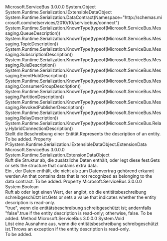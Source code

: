 <Type Name="EntityDescription" FullName="Microsoft.ServiceBus.Messaging.EntityDescription">
  <TypeSignature Language="C#" Value="public abstract class EntityDescription : System.Runtime.Serialization.IExtensibleDataObject" />
  <TypeSignature Language="ILAsm" Value=".class public auto ansi abstract beforefieldinit EntityDescription extends System.Object implements class System.Runtime.Serialization.IExtensibleDataObject" />
  <TypeSignature Language="DocId" Value="T:Microsoft.ServiceBus.Messaging.EntityDescription" />
  <TypeSignature Language="VB.NET" Value="Public MustInherit Class EntityDescription&#xA;Implements IExtensibleDataObject" />
  <TypeSignature Language="F#" Value="type EntityDescription = class&#xA;    interface IExtensibleDataObject" />
  <AssemblyInfo>
    <AssemblyName>Microsoft.ServiceBus</AssemblyName>
    <AssemblyVersion>3.0.0.0</AssemblyVersion>
  </AssemblyInfo>
  <Base>
    <BaseTypeName>System.Object</BaseTypeName>
  </Base>
  <Interfaces>
    <Interface>
      <InterfaceName>System.Runtime.Serialization.IExtensibleDataObject</InterfaceName>
    </Interface>
  </Interfaces>
  <Attributes>
    <Attribute>
      <AttributeName>System.Runtime.Serialization.DataContract(Namespace="http://schemas.microsoft.com/netservices/2010/10/servicebus/connect")</AttributeName>
    </Attribute>
    <Attribute>
      <AttributeName>System.Runtime.Serialization.KnownType(typeof(Microsoft.ServiceBus.Messaging.QueueDescription))</AttributeName>
    </Attribute>
    <Attribute>
      <AttributeName>System.Runtime.Serialization.KnownType(typeof(Microsoft.ServiceBus.Messaging.TopicDescription))</AttributeName>
    </Attribute>
    <Attribute>
      <AttributeName>System.Runtime.Serialization.KnownType(typeof(Microsoft.ServiceBus.Messaging.SubscriptionDescription))</AttributeName>
    </Attribute>
    <Attribute>
      <AttributeName>System.Runtime.Serialization.KnownType(typeof(Microsoft.ServiceBus.Messaging.RuleDescription))</AttributeName>
    </Attribute>
    <Attribute>
      <AttributeName>System.Runtime.Serialization.KnownType(typeof(Microsoft.ServiceBus.Messaging.EventHubDescription))</AttributeName>
    </Attribute>
    <Attribute>
      <AttributeName>System.Runtime.Serialization.KnownType(typeof(Microsoft.ServiceBus.Messaging.ConsumerGroupDescription))</AttributeName>
    </Attribute>
    <Attribute>
      <AttributeName>System.Runtime.Serialization.KnownType(typeof(Microsoft.ServiceBus.Messaging.PartitionDescription))</AttributeName>
    </Attribute>
    <Attribute>
      <AttributeName>System.Runtime.Serialization.KnownType(typeof(Microsoft.ServiceBus.Messaging.RevokedPublisherDescription))</AttributeName>
    </Attribute>
    <Attribute>
      <AttributeName>System.Runtime.Serialization.KnownType(typeof(Microsoft.ServiceBus.Messaging.RelayDescription))</AttributeName>
    </Attribute>
    <Attribute>
      <AttributeName>System.Runtime.Serialization.KnownType(typeof(Microsoft.ServiceBus.Relay.HybridConnectionDescription))</AttributeName>
    </Attribute>
  </Attributes>
  <Docs>
    <summary><span data-ttu-id="3456b-101">Stellt die Beschreibung einer Entität.</span><span class="sxs-lookup"><span data-stu-id="3456b-101">Represents the description of an entity.</span></span></summary>
    <remarks>To be added.</remarks>
  </Docs>
  <Members>
    <Member MemberName="ExtensionData">
      <MemberSignature Language="C#" Value="public System.Runtime.Serialization.ExtensionDataObject ExtensionData { get; set; }" />
      <MemberSignature Language="ILAsm" Value=".property instance class System.Runtime.Serialization.ExtensionDataObject ExtensionData" />
      <MemberSignature Language="DocId" Value="P:Microsoft.ServiceBus.Messaging.EntityDescription.ExtensionData" />
      <MemberSignature Language="VB.NET" Value="Public Property ExtensionData As ExtensionDataObject" />
      <MemberSignature Language="F#" Value="member this.ExtensionData : System.Runtime.Serialization.ExtensionDataObject with get, set" Usage="Microsoft.ServiceBus.Messaging.EntityDescription.ExtensionData" />
      <MemberType>Property</MemberType>
      <Implements>
        <InterfaceMember>P:System.Runtime.Serialization.IExtensibleDataObject.ExtensionData</InterfaceMember>
      </Implements>
      <AssemblyInfo>
        <AssemblyName>Microsoft.ServiceBus</AssemblyName>
        <AssemblyVersion>3.0.0.0</AssemblyVersion>
      </AssemblyInfo>
      <ReturnValue>
        <ReturnType>System.Runtime.Serialization.ExtensionDataObject</ReturnType>
      </ReturnValue>
      <Docs>
        <summary><span data-ttu-id="3456b-102">Ruft die Struktur ab, die zusätzliche Daten enthält, oder legt diese fest.</span><span class="sxs-lookup"><span data-stu-id="3456b-102">Gets or sets the structure that contains extra data.</span></span></summary>
        <value><span data-ttu-id="3456b-103">Ein <see cref="T:System.Runtime.Serialization.ExtensionDataObject" />, der Daten enthält, die nicht als zum Datenvertrag gehörend erkannt werden.</span><span class="sxs-lookup"><span data-stu-id="3456b-103">An <see cref="T:System.Runtime.Serialization.ExtensionDataObject" /> that contains data that is not recognized as belonging to the data contract.</span></span></value>
        <remarks>To be added.</remarks>
      </Docs>
    </Member>
    <Member MemberName="IsReadOnly">
      <MemberSignature Language="C#" Value="public bool IsReadOnly { get; }" />
      <MemberSignature Language="ILAsm" Value=".property instance bool IsReadOnly" />
      <MemberSignature Language="DocId" Value="P:Microsoft.ServiceBus.Messaging.EntityDescription.IsReadOnly" />
      <MemberSignature Language="VB.NET" Value="Public ReadOnly Property IsReadOnly As Boolean" />
      <MemberSignature Language="F#" Value="member this.IsReadOnly : bool" Usage="Microsoft.ServiceBus.Messaging.EntityDescription.IsReadOnly" />
      <MemberType>Property</MemberType>
      <AssemblyInfo>
        <AssemblyName>Microsoft.ServiceBus</AssemblyName>
        <AssemblyVersion>3.0.0.0</AssemblyVersion>
      </AssemblyInfo>
      <ReturnValue>
        <ReturnType>System.Boolean</ReturnType>
      </ReturnValue>
      <Docs>
        <summary><span data-ttu-id="3456b-104">Ruft ab oder legt einen Wert, der angibt, ob die entitätsbeschreibung schreibgeschützt ist.</span><span class="sxs-lookup"><span data-stu-id="3456b-104">Gets or sets a value that indicates whether the entity description is read-only.</span></span></summary>
        <value><span data-ttu-id="3456b-105">"true", wenn die entitätsbeschreibung schreibgeschützt ist; andernfalls "false".</span><span class="sxs-lookup"><span data-stu-id="3456b-105">true if the entity description is read-only; otherwise, false.</span></span></value>
        <remarks>To be added.</remarks>
      </Docs>
    </Member>
    <Member MemberName="ThrowIfReadOnly">
      <MemberSignature Language="C#" Value="protected void ThrowIfReadOnly ();" />
      <MemberSignature Language="ILAsm" Value=".method familyhidebysig instance void ThrowIfReadOnly() cil managed" />
      <MemberSignature Language="DocId" Value="M:Microsoft.ServiceBus.Messaging.EntityDescription.ThrowIfReadOnly" />
      <MemberSignature Language="VB.NET" Value="Protected Sub ThrowIfReadOnly ()" />
      <MemberSignature Language="F#" Value="member this.ThrowIfReadOnly : unit -&gt; unit" Usage="entityDescription.ThrowIfReadOnly " />
      <MemberType>Method</MemberType>
      <AssemblyInfo>
        <AssemblyName>Microsoft.ServiceBus</AssemblyName>
        <AssemblyVersion>3.0.0.0</AssemblyVersion>
      </AssemblyInfo>
      <ReturnValue>
        <ReturnType>System.Void</ReturnType>
      </ReturnValue>
      <Parameters />
      <Docs>
        <summary><span data-ttu-id="3456b-106">Löst eine Ausnahme aus, wenn die entitätsbeschreibung schreibgeschützt ist.</span><span class="sxs-lookup"><span data-stu-id="3456b-106">Throws an exception if the entity description is read-only.</span></span></summary>
        <remarks>To be added.</remarks>
      </Docs>
    </Member>
  </Members>
</Type>